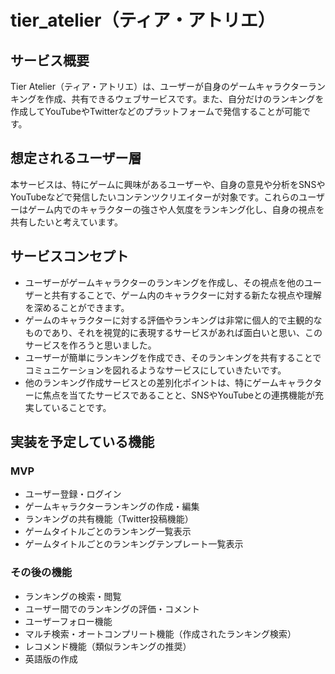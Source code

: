 # tier_atelier（ティア・アトリエ）

## サービス概要
Tier Atelier（ティア・アトリエ）は、ユーザーが自身のゲームキャラクターランキングを作成、共有できるウェブサービスです。また、自分だけのランキングを作成してYouTubeやTwitterなどのプラットフォームで発信することが可能です。

## 想定されるユーザー層
本サービスは、特にゲームに興味があるユーザーや、自身の意見や分析をSNSやYouTubeなどで発信したいコンテンツクリエイターが対象です。これらのユーザーはゲーム内でのキャラクターの強さや人気度をランキング化し、自身の視点を共有したいと考えています。

## サービスコンセプト
* ユーザーがゲームキャラクターのランキングを作成し、その視点を他のユーザーと共有することで、ゲーム内のキャラクターに対する新たな視点や理解を深めることができます。
* ゲームのキャラクターに対する評価やランキングは非常に個人的で主観的なものであり、それを視覚的に表現するサービスがあれば面白いと思い、このサービスを作ろうと思いました。
* ユーザーが簡単にランキングを作成でき、そのランキングを共有することでコミュニケーションを図れるようなサービスにしていきたいです。
* 他のランキング作成サービスとの差別化ポイントは、特にゲームキャラクターに焦点を当てたサービスであることと、SNSやYouTubeとの連携機能が充実していることです。

## 実装を予定している機能
### MVP
* ユーザー登録・ログイン
* ゲームキャラクターランキングの作成・編集
* ランキングの共有機能（Twitter投稿機能）
* ゲームタイトルごとのランキング一覧表示
* ゲームタイトルごとのランキングテンプレート一覧表示

### その後の機能
* ランキングの検索・閲覧
* ユーザー間でのランキングの評価・コメント
* ユーザーフォロー機能
* マルチ検索・オートコンプリート機能（作成されたランキング検索）
* レコメンド機能（類似ランキングの推奨）
* 英語版の作成